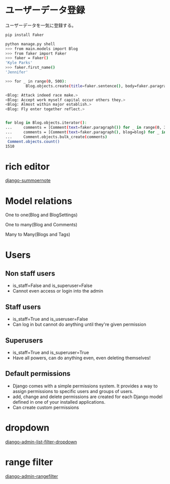 # ユーザーデータ登録

ユーザーデータを一気に登録する。

```bash
pip install Faker

python manage.py shell
>>> from main.models import Blog
>>> from faker import Faker
>>> faker = Faker()
'Kyle Parks'
>>> faker.first_name()
'Jennifer'

>>> for _ in range(0, 500):
         Blog.objects.create(title=faker.sentence(), body=faker.paragraph())

<Blog: Attack indeed race make.>
<Blog: Accept work myself capital occur others they.>
<Blog: Almost within major establish.>
<Blog: Fly enter together reflect.>


for blog in Blog.objects.iterator():
...     comments = [Comment(text=faker.paragraph()) for _ in range(0, 3)]
...     comments = [Comment(text=faker.paragraph(), blog=blog) for _ in range(0, 3)]
...     Comment.objects.bulk_create(comments)
 Comment.objects.count()
1510


```

# rich editor

[django-summoernote](https://github.com/summernote/django-summernote)

# Model relations
One to one(Blog and BlogSettings)

One to many(Blog and Comments)

Many to Many(Blogs and Tags)

# Users

## Non staff users
* is_staff=False and is_superuser=False
* Cannot even access or login into the admin

## Staff users
* is_staff=True and is_useruser=False
* Can log in but cannot do anything until they're given permission

## Superusers
* is_staff=True and is_superuser=True
* Have all powers, can do anything even, even deleting themselves!

## Default permissions
* Django comes with a simple permissions system. It provides a way to assign permissions to specific users and groups of users.
* add, change and delete permissions are created for each Django model defined in one of your installed applications.
* Can create custom permissions

# dropdown

[django-admin-list-filter-dropdown](https://github.com/mrts/django-admin-list-filter-dropdown)

# range filter
[django-admin-rangefilter](https://github.com/silentsokolov/django-admin-rangefilter)











